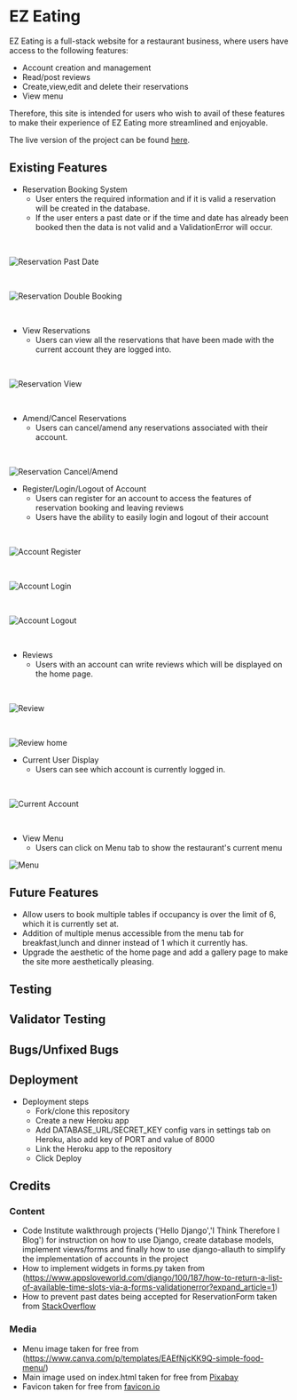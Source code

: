 # EZ Eating

EZ Eating is a full-stack website for a restaurant business, where users have access to the following features:
- Account creation and management
- Read/post reviews
- Create,view,edit and delete their reservations
- View menu

Therefore, this site is intended for users who wish to avail of these features to make their experience of EZ Eating more
streamlined and enjoyable.

The live version of the project can be found [here](https://ez-eating-52f91ace33f6.herokuapp.com/).

## Existing Features

- Reservation Booking System
    - User enters the required information and if it is valid a reservation will be created in the database.
    - If the user enters a past date or if the time and date has already been booked then the data is not valid and a ValidationError will occur.

<br/>

![Reservation Past Date](/static/images/past_date.png)

<br/>

![Reservation Double Booking](/static/images/double_booking.png)

<br/>

- View Reservations 
    - Users can view all the reservations that have been made with the current account they are logged into.

<br/>

![Reservation View](/static/images/reservation_view.png)

<br/>

- Amend/Cancel Reservations
    - Users can cancel/amend any reservations associated with their account.

<br/>

![Reservation Cancel/Amend](/static/images/edit_reservation.png)

- Register/Login/Logout of Account
    - Users can register for an account to access the features of reservation booking and leaving reviews
    - Users have the ability to easily login and logout of their account

<br/> 

![Account Register](/static/images/register.png)

<br/>

![Account Login](/static/images/login.png)

<br/>

![Account Logout](/static/images/logout.png)

<br/>

- Reviews
    - Users with an account can write reviews which will be displayed on the home page.

<br/>

![Review](/static/images/review.png)

<br/>

![Review home](/static/images/review_home.png)

- Current User Display
    - Users can see which account is currently logged in.

<br/>

![Current Account](/static/images/current_account.png)

<br/>

- View Menu
    - Users can click on Menu tab to show the restaurant's current menu

![Menu](/static/images/menu_tab.png)

## Future Features

- Allow users to book multiple tables if occupancy is over the limit of 6, which it is currently set at.
- Addition of multiple menus accessible from the menu tab for breakfast,lunch and dinner instead of 1 which it currently has.
- Upgrade the aesthetic of the home page and add a gallery page to make the site more aesthetically pleasing.

## Testing

## Validator Testing

## Bugs/Unfixed Bugs

## Deployment 
- Deployment steps
    - Fork/clone this repository
    - Create a new Heroku app
    - Add DATABASE_URL/SECRET_KEY config vars in settings tab on Heroku, also add key of PORT and value of 8000
    - Link the Heroku app to the repository
    - Click Deploy

## Credits 

### Content
- Code Institute walkthrough projects ('Hello Django','I Think Therefore I Blog') for instruction on how to use Django, create database models, implement views/forms and finally how to use django-allauth to simplify the implementation of accounts in the project
- How to implement widgets in forms.py taken from (https://www.appsloveworld.com/django/100/187/how-to-return-a-list-of-available-time-slots-via-a-forms-validationerror?expand_article=1)
- How to prevent past dates being accepted for ReservationForm taken from [StackOverflow](https://stackoverflow.com/questions/70558856/django-how-to-prevent-to-accept-future-date)

### Media
- Menu image taken for free from (https://www.canva.com/p/templates/EAEfNjcKK9Q-simple-food-menu/)
- Main image used on index.html taken for free from [Pixabay](https://pixabay.com/photos/bar-alcohol-cocktail-glass-party-264227/)
- Favicon taken for free from [favicon.io](https://favicon.io/emoji-favicons/fork-and-knife-with-plate)